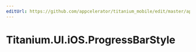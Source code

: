```yaml
---
editUrl: https://github.com/appcelerator/titanium_mobile/edit/master/apidoc/Titanium/UI/iOS/ProgressBarStyle.yml
---
```

# Titanium.UI.iOS.ProgressBarStyle

<TypeHeader/>

<ApiDocs/>
